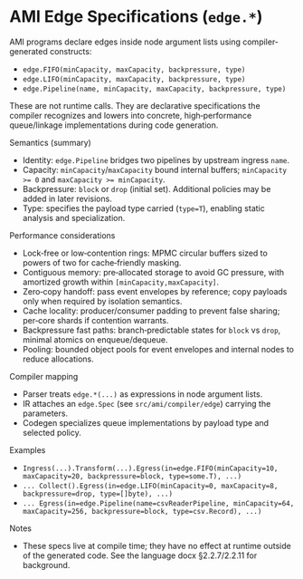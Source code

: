 # AMI Edge Specifications (`edge.*`)

AMI programs declare edges inside node argument lists using compiler-generated constructs:

- `edge.FIFO(minCapacity, maxCapacity, backpressure, type)`
- `edge.LIFO(minCapacity, maxCapacity, backpressure, type)`
- `edge.Pipeline(name, minCapacity, maxCapacity, backpressure, type)`

These are not runtime calls. They are declarative specifications the compiler recognizes and lowers into concrete, high‑performance queue/linkage implementations during code generation.

Semantics (summary)
- Identity: `edge.Pipeline` bridges two pipelines by upstream ingress `name`.
- Capacity: `minCapacity`/`maxCapacity` bound internal buffers; `minCapacity >= 0` and `maxCapacity >= minCapacity`.
- Backpressure: `block` or `drop` (initial set). Additional policies may be added in later revisions.
- Type: specifies the payload type carried (`type=T`), enabling static analysis and specialization.

Performance considerations
- Lock‑free or low‑contention rings: MPMC circular buffers sized to powers of two for cache‑friendly masking.
- Contiguous memory: pre‑allocated storage to avoid GC pressure, with amortized growth within `[minCapacity,maxCapacity]`.
- Zero‑copy handoff: pass event envelopes by reference; copy payloads only when required by isolation semantics.
- Cache locality: producer/consumer padding to prevent false sharing; per‑core shards if contention warrants.
- Backpressure fast paths: branch‑predictable states for `block` vs `drop`, minimal atomics on enqueue/dequeue.
- Pooling: bounded object pools for event envelopes and internal nodes to reduce allocations.

Compiler mapping
- Parser treats `edge.*(...)` as expressions in node argument lists.
- IR attaches an `edge.Spec` (see `src/ami/compiler/edge`) carrying the parameters.
- Codegen specializes queue implementations by payload type and selected policy.

Examples
- `Ingress(...).Transform(...).Egress(in=edge.FIFO(minCapacity=10, maxCapacity=20, backpressure=block, type=some.T), ...)`
- `... Collect().Egress(in=edge.LIFO(minCapacity=0, maxCapacity=8, backpressure=drop, type=[]byte), ...)`
- `... Egress(in=edge.Pipeline(name=csvReaderPipeline, minCapacity=64, maxCapacity=256, backpressure=block, type=csv.Record), ...)`

Notes
- These specs live at compile time; they have no effect at runtime outside of the generated code. See the language docx §2.2.7/2.2.11 for background.

